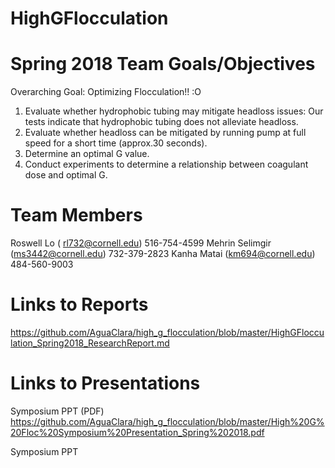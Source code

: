 # HighGFlocculation
# Spring 2018 Team Goals/Objectives 
Overarching Goal: Optimizing Flocculation!! :O
1. Evaluate whether hydrophobic tubing may mitigate headloss issues: Our tests indicate that hydrophobic tubing does not alleviate headloss. 
2. Evaluate whether headloss can be mitigated by running pump at full speed for a short time (approx.30 seconds). 
3. Determine an optimal G value.
4. Conduct experiments to determine a relationship between coagulant dose and optimal G. 




# Team Members
Roswell Lo  ( rl732@cornell.edu)  516-754-4599
Mehrin Selimgir (ms3442@cornell.edu) 732-379-2823
Kanha Matai (km694@cornell.edu) 484-560-9003

# Links to Reports 
https://github.com/AguaClara/high_g_flocculation/blob/master/HighGFlocculation_Spring2018_ResearchReport.md

# Links to Presentations 
Symposium PPT (PDF)
https://github.com/AguaClara/high_g_flocculation/blob/master/High%20G%20Floc%20Symposium%20Presentation_Spring%202018.pdf

Symposium PPT



